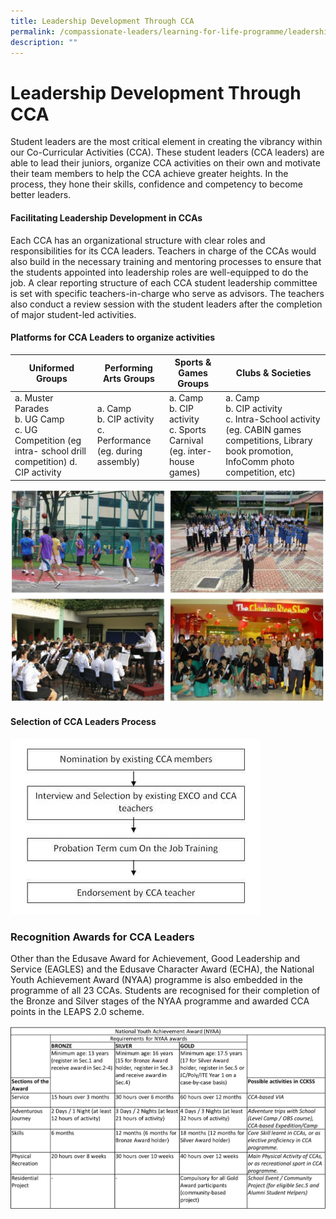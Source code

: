 ```yaml
---
title: Leadership Development Through CCA
permalink: /compassionate-leaders/learning-for-life-programme/leadership-development-through-cca/
description: ""
---
```


# **Leadership Development Through CCA**

Student leaders are the most critical element in creating the vibrancy within our Co-Curricular Activities (CCA). These student leaders (CCA leaders) are able to lead their juniors, organize CCA activities on their own and motivate their team members to help the CCA achieve greater heights. In the process, they hone their skills, confidence and competency to become better leaders.    

#### Facilitating Leadership Development in CCAs

Each CCA has an organizational structure with clear roles and responsibilities for its CCA leaders. Teachers in charge of the CCAs would also build in the necessary training and mentoring processes to ensure that the students appointed into leadership roles are well-equipped to do the job. A clear reporting structure of each CCA student leadership committee is set with specific teachers-in-charge who serve as advisors. The teachers also conduct a review session with the student leaders after the completion of major student-led activities.

#### Platforms for CCA Leaders to organize activities

| Uniformed Groups 	| Performing Arts Groups 	| Sports & Games Groups 	| Clubs & Societies 	|
|---	|---	|---	|---	|
| a. Muster Parades <br>b. UG Camp <br>c. UG Competition (eg intra- school drill competition) d. CIP activity  	| a. Camp <br>b. CIP activity <br>c. Performance (eg. during assembly)  	| a. Camp <br>b. CIP activity <br>c. Sports Carnival (eg. inter- house games)  	| a. Camp <br>b. CIP activity <br>c. Intra-School activity (eg. CABIN games competitions, Library book promotion, InfoComm photo competition, etc) 	|

![](/images/Capture.jpg)

#### Selection of CCA Leaders Process

![](/images/CCA%20leadership%20structure.jpg)

### Recognition Awards for CCA Leaders

Other than the Edusave Award for Achievement, Good Leadership and Service (EAGLES) and the Edusave Character Award (ECHA), the National Youth Achievement Award (NYAA) programme is also embedded in the programme of all 23 CCAs. Students are recognised for their completion of the Bronze and Silver stages of the NYAA programme and awarded CCA points in the LEAPS 2.0 scheme.

![](/images/Recognition%20Awards%20for%20CCA%20Leaders.png)